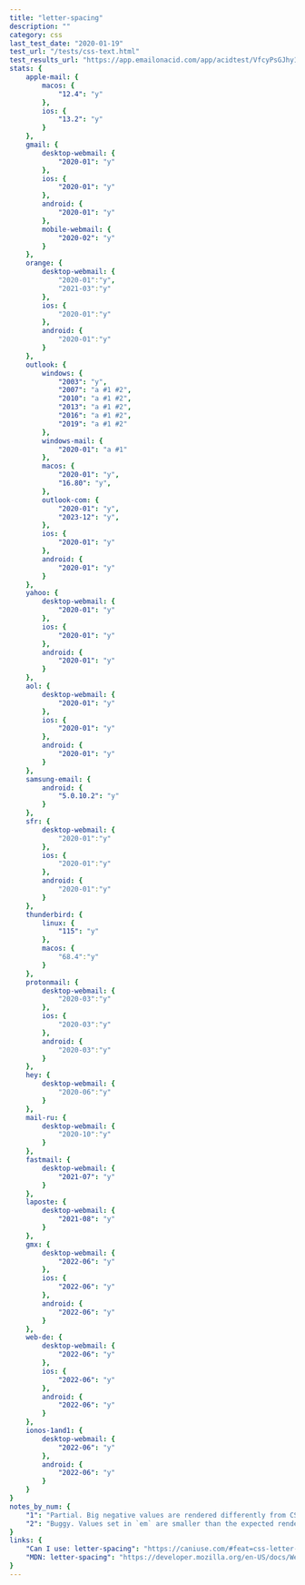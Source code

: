 ```yaml
---
title: "letter-spacing"
description: ""
category: css
last_test_date: "2020-01-19"
test_url: "/tests/css-text.html"
test_results_url: "https://app.emailonacid.com/app/acidtest/VfcyPsGJhy1PhKyxvuo0oXGz0tPdMLjc7tI37nGIW8HWu/list"
stats: {
	apple-mail: {
		macos: {
			"12.4": "y"
		},
		ios: {
			"13.2": "y"
		}
	},
	gmail: {
		desktop-webmail: {
			"2020-01": "y"
		},
		ios: {
			"2020-01": "y"
		},
		android: {
			"2020-01": "y"
		},
        mobile-webmail: {
            "2020-02": "y"
        }
	},
    orange: {
        desktop-webmail: {
            "2020-01":"y",
            "2021-03":"y"
        },
        ios: {
            "2020-01":"y"
        },
        android: {
            "2020-01":"y"
        }
    },
	outlook: {
		windows: {
			"2003": "y",
			"2007": "a #1 #2",
			"2010": "a #1 #2",
			"2013": "a #1 #2",
			"2016": "a #1 #2",
			"2019": "a #1 #2"
		},
		windows-mail: {
			"2020-01": "a #1"
		},
		macos: {
			"2020-01": "y",
			"16.80": "y",
		},
		outlook-com: {
			"2020-01": "y",
			"2023-12": "y",
		},
		ios: {
			"2020-01": "y"
		},
		android: {
			"2020-01": "y"
		}
	},
	yahoo: {
		desktop-webmail: {
			"2020-01": "y"
		},
		ios: {
			"2020-01": "y"
		},
		android: {
			"2020-01": "y"
		}
	},
	aol: {
		desktop-webmail: {
			"2020-01": "y"
		},
		ios: {
			"2020-01": "y"
		},
		android: {
			"2020-01": "y"
		}
	},
	samsung-email: {
		android: {
			"5.0.10.2": "y"
		}
	},
    sfr: {
        desktop-webmail: {
            "2020-01":"y"
        },
        ios: {
            "2020-01":"y"
        },
        android: {
            "2020-01":"y"
        }
    },
	thunderbird: {
        linux: {
			"115": "y"
	    },
		macos: {
			"68.4":"y"
		}
	},
    protonmail: {
        desktop-webmail: {
            "2020-03":"y"
        },
        ios: {
            "2020-03":"y"
        },
        android: {
            "2020-03":"y"
        }
    },
    hey: {
        desktop-webmail: {
            "2020-06":"y"
        }
    },
    mail-ru: {
        desktop-webmail: {
            "2020-10":"y"
        }
    },
	fastmail: {
		desktop-webmail: {
			"2021-07": "y"
		}
	},
    laposte: {
        desktop-webmail: {
            "2021-08": "y"
        }
    },
    gmx: {
        desktop-webmail: {
            "2022-06": "y"
        },
        ios: {
            "2022-06": "y"
        },
        android: {
            "2022-06": "y"
        }
    },
    web-de: {
        desktop-webmail: {
            "2022-06": "y"
        },
        ios: {
            "2022-06": "y"
        },
        android: {
            "2022-06": "y"
        }
    },
    ionos-1and1: {
        desktop-webmail: {
            "2022-06": "y"
        },
        android: {
            "2022-06": "y"
        }
    }
}
notes_by_num: {
    "1": "Partial. Big negative values are rendered differently from CSS standards.",
	"2": "Buggy. Values set in `em` are smaller than the expected render in CSS. See [#192](https://github.com/hteumeuleu/caniemail/issues/192)."
}
links: {
    "Can I use: letter-spacing": "https://caniuse.com/#feat=css-letter-spacing",
    "MDN: letter-spacing": "https://developer.mozilla.org/en-US/docs/Web/CSS/letter-spacing"
}
---
```

